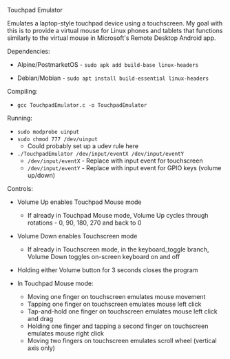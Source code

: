 Touchpad Emulator

Emulates a laptop-style touchpad device using a touchscreen.  My goal with this is to provide a virtual mouse for Linux phones and tablets that functions similarly to the virtual mouse in Microsoft's Remote Desktop Android app.

Dependencies:

* Alpine/PostmarketOS - `sudo apk add build-base linux-headers`

* Debian/Mobian - `sudo apt install build-essential linux-headers`

Compiling:

* `gcc TouchpadEmulator.c -o TouchpadEmulator`

Running:

* `sudo modprobe uinput`
* `sudo chmod 777 /dev/uinput`
    * Could probably set up a udev rule here
* `./TouchpadEmulator /dev/input/eventX /dev/input/eventY`
    * `/dev/input/eventX` - Replace with input event for touchscreen
    * `/dev/input/eventY` - Replace with input event for GPIO keys (volume up/down)

Controls:

* Volume Up enables Touchpad Mouse mode
    * If already in Touchpad Mouse mode, Volume Up cycles through rotations - 0, 90, 180, 270 and back to 0

* Volume Down enables Touchscreen mode
    * If already in Touchscreen mode, in the keyboard_toggle branch, Volume Down toggles on-screen keyboard on and off

* Holding either Volume button for 3 seconds closes the program

* In Touchpad Mouse mode:
    * Moving one finger on touchscreen emulates mouse movement
    * Tapping one finger on touchscreen emulates mouse left click
    * Tap-and-hold one finger on touchscreen emulates mouse left click and drag
    * Holding one finger and tapping a second finger on touchscreen emulates mouse right click
    * Moving two fingers on touchscreen emulates scroll wheel (vertical axis only)